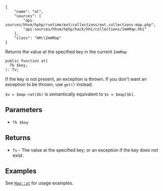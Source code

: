 ``` yamlmeta
{
    "name": "at",
    "sources": [
        "api-sources/hhvm/hphp/runtime/ext/collections/ext_collections-map.php",
        "api-sources/hhvm/hphp/hack/hhi/collections/ImmMap.hhi"
    ],
    "class": "HH\\ImmMap"
}
```




Returns the value at the specified key in the current ` ImmMap `




``` Hack
public function at(
  Tk $key,
): Tv;
```




If the key is not present, an exception is thrown. If you don't want an
exception to be thrown, use ` get() ` instead.




` $v = $map->at($k) ` is semantically equivalent to `` $v = $map[$k] ``.




## Parameters




+ ` Tk $key `




## Returns




* ` Tv ` - The value at the specified key; or an exception if the key does
  not exist.




## Examples




See [` Map::at `](</hack/reference/class/Map/at/#examples>) for usage examples.
<!-- HHAPIDOC -->
